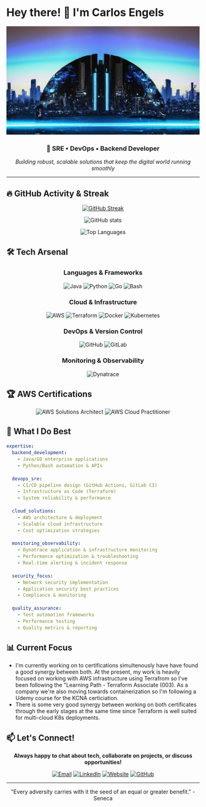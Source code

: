 # Hey there! 👋 I'm Carlos Engels

<div align="center">
  
![Backend Developer](https://github.com/carlosengels/carlosengels/blob/main/background_landscape.png)

### 🚀 SRE • DevOps • Backend Developer

*Building robust, scalable solutions that keep the digital world running smoothly*

---

</div>

## 🔥 GitHub Activity & Streak

<div align="center">
  
[![GitHub Streak](https://github-readme-streak-stats.herokuapp.com/?user=carlosengels)](https://git.io/streak-stats)

![GitHub stats](https://github-readme-stats.vercel.app/api?username=carlosengels&show_icons=true&theme=dark&hide_border=true&bg_color=0D1117&title_color=e05397&icon_color=e05397)

![Top Languages](https://github-readme-stats.vercel.app/api/top-langs/?username=carlosengels&layout=compact&theme=dark&hide_border=true&bg_color=0D1117&title_color=e05397)

</div>

## 🛠️ Tech Arsenal

<div align="center">

### Languages & Frameworks
![Java](https://img.shields.io/badge/Java-ED8B00?style=for-the-badge&logo=java&logoColor=white)
![Python](https://img.shields.io/badge/Python-3776AB?style=for-the-badge&logo=python&logoColor=white)
![Go](https://img.shields.io/badge/Go-00ADD8?style=for-the-badge&logo=go&logoColor=white)
![Bash](https://img.shields.io/badge/Bash-4EAA25?style=for-the-badge&logo=gnu-bash&logoColor=white)

### Cloud & Infrastructure
![AWS](https://img.shields.io/badge/Amazon_AWS-232F3E?style=for-the-badge&logo=amazon-aws&logoColor=white)
![Terraform](https://img.shields.io/badge/Terraform-623CE4?style=for-the-badge&logo=terraform&logoColor=white)
![Docker](https://img.shields.io/badge/Docker-2496ED?style=for-the-badge&logo=docker&logoColor=white)
![Kubernetes](https://img.shields.io/badge/Kubernetes-326CE5?style=for-the-badge&logo=kubernetes&logoColor=white)

### DevOps & Version Control
![GitHub](https://img.shields.io/badge/GitHub-181717?style=for-the-badge&logo=github&logoColor=white)
![GitLab](https://img.shields.io/badge/GitLab-FCA326?style=for-the-badge&logo=gitlab&logoColor=white)

### Monitoring & Observability
![Dynatrace](https://img.shields.io/badge/Dynatrace-1496FF?style=for-the-badge&logo=dynatrace&logoColor=white)

</div>

## 🏆 AWS Certifications

<div align="center">

![AWS Solutions Architect](https://img.shields.io/badge/AWS-Solutions%20Architect%20Associate-FF9900?style=for-the-badge&logo=amazon-aws&logoColor=white)
![AWS Cloud Practitioner](https://img.shields.io/badge/AWS-Cloud%20Practitioner-FF9900?style=for-the-badge&logo=amazon-aws&logoColor=white)

</div>

## 💼 What I Do Best

```yaml
expertise:
  backend_development:
    - Java/GO enterprise applications
    - Python/Bash automation & APIs
  
  devops_sre:
    - CI/CD pipeline design (GitHub Actions, GitLab CI)
    - Infrastructure as Code (Terraform)
    - System reliability & performance
  
  cloud_solutions:
    - AWS architecture & deployment
    - Scalable cloud infrastructure
    - Cost optimization strategies
  
  monitoring_observability:
    - Dynatrace application & infrastructure monitoring
    - Performance optimization & troubleshooting
    - Real-time alerting & incident response
  
  security_focus:
    - Network security implementation
    - Application security best practices
    - Compliance & monitoring
  
  quality_assurance:
    - Test automation frameworks
    - Performance testing
    - Quality metrics & reporting
```

## 📊 Current Focus

- I'm currently working on to certifications simultenously have have found a good synergy between both. At the present, my work is heavily focused on working with AWS infrastructure using Terrafrom so I've been following the "Learning Path - Terraform Associate (003). As a company we're also moving towards containerization so I'm following a Udemy course for the KCNA certiciation.
- There is some very good synergy between working on both certificates through the early stages at the same time since Terraform is well suited for multi-cloud K8s deployments.

## 📫 Let's Connect!

<div align="center">

**Always happy to chat about tech, collaborate on projects, or discuss opportunities!**

[![Email](https://img.shields.io/badge/Email-hello@carlosengels.com-red?style=for-the-badge&logo=gmail&logoColor=white)](mailto:hello@carlosengels.com)
[![LinkedIn](https://img.shields.io/badge/LinkedIn-Connect-blue?style=for-the-badge&logo=linkedin&logoColor=white)](https://www.linkedin.com/in/cloud-solutions-carlos/)
[![Website](https://img.shields.io/badge/Website-carlosengels.com-green?style=for-the-badge&logo=safari&logoColor=white)](https://www.carlosengels.com)
[![GitHub](https://img.shields.io/badge/GitHub-Follow-black?style=for-the-badge&logo=github&logoColor=white)](https://github.com/carlosengels)

</div>

---

<div align="center">
  
"Every adversity carries with it the seed of an equal or greater benefit." - Seneca

</div>
